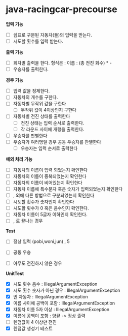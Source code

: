 # java-racingcar-precourse

**입력 기능**

- [ ]  쉼표로 구분된 자동차(들)의 입력을 받는다.
- [ ]  시도할 횟수를 입력 받는다.

**출력 기능**

- [ ]  회차별 출력을 한다. 형식은 : 이름 : (총 전진 회수) * -
- [ ]  우승자를 출력한다.

**경주 기능**

- [ ]  입력 값을 정제한다.
- [ ]  자동차의 개수를 구한다.
- [ ]  자동차별 무작위 값을 구한다
    - [ ]  무작위 값이 4이상인지 구한다
- [ ]  자동차별 전진 상태를 출력한다
    - [ ]  전진 상태는 입력 순서로 출력한다.
    - [ ]  각 라운드 사이에 개행을 출력한다.
- [ ]  우승자를 판별한다
- [ ]  우승자가 여러명일 경우 공동 우승자를 판별한다
    - [ ]  우승자는 입력 순서로 출력한다

**예외 처리 기능**

- [ ]  자동차의 이름이 입력 되었는지 확인한다
- [ ]  자동차의 이름이 중복되었는지 확인한다
- [ ]  자동차의 이름이 비어있는지 확인한다
- [ ]  자동차 이름에 특수문자 혹은 숫자가 입력되었는지 확인한다
- [ ]  , 외에 다른 방법으로 구분되었는지 확인한다
- [ ]  시도할 횟수가 숫자인지 확인한다
- [ ]  시도할 횟수가 0 혹은 음수인지 확인한다.
- [ ]  자동차 이름이 5글자 이하인지 확인한다.
- [ ] , 로 끝나는 경우

**Test**
- [ ] 정상 입력 (pobi,woni,jun) , 5
- [ ] 공동 우승 
- [ ] 아무도 전진하지 않은 경우 



**UnitTest**
- [x] 시도 횟수 음수 : IllegalArgumentException
- [x] 시도 횟수 숫자가 아닌 경우 : IllegalArgumentException
- [x] 빈 자동차 : IllegalArgumentException
- [x] 이름 사이에 공백이 포함 : IllegalArgumentException
- [x] 자동차 이름 5자 이상 : IllegalArgumentException
- [x] 이름에 공백이 포함 : 양끝 -> 정상 출력
- [ ] 렌덤값이 4 이상만 전진
- [x] 렌덤값 생성기 테스트